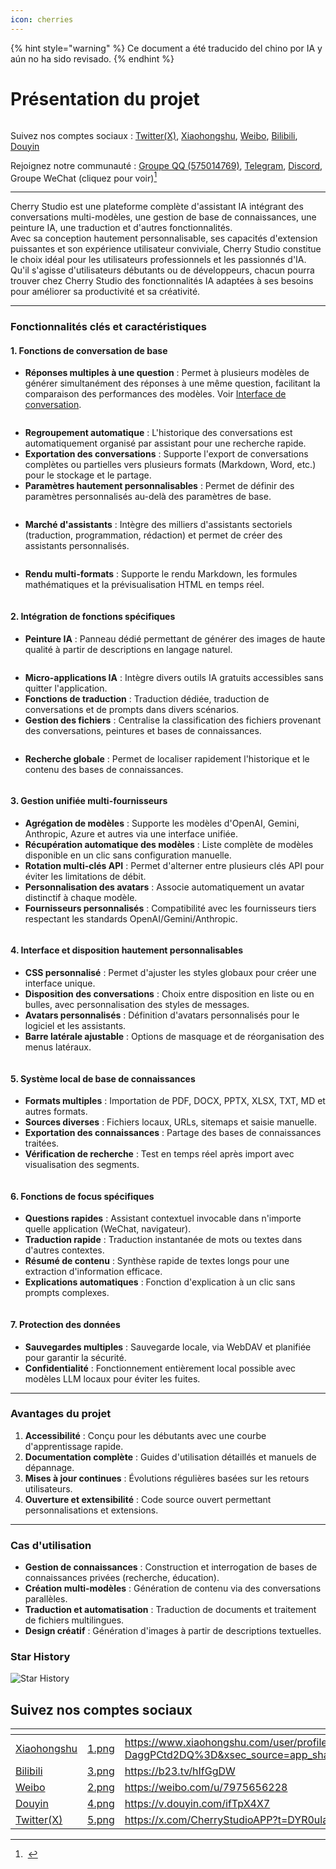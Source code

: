 ```yaml
---
icon: cherries
---
```


{% hint style="warning" %}
Ce document a été traducido del chino por IA y aún no ha sido revisado.
{% endhint %}

# Présentation du projet

<figure><img src=".gitbook/assets/docs-readme-banner1.png" alt=""><figcaption></figcaption></figure>

Suivez nos comptes sociaux : [Twitter(X)](https://x.com/CherryStudioAPP), [Xiaohongshu](https://www.xiaohongshu.com/user/profile/662b6853000000000b031d9a), [Weibo](https://weibo.com/u/7975656228), [Bilibili](https://space.bilibili.com/3546657515898892), [Douyin](https://www.douyin.com/user/MS4wLjABAAAAmw9A54m5J0hHVMQY5eGrVJ-EHDoOS0hgJ6M1F9MN2Tn2V163A0xrC4_KVzfmQSxC)

Rejoignez notre communauté : [Groupe QQ (575014769)](https://qm.qq.com/q/lo0D4qVZKi), [Telegram](https://t.me/CherryStudioAI), [Discord](https://discord.gg/wez8HtpxqQ), Groupe WeChat (cliquez pour voir)[^1]

***

Cherry Studio est une plateforme complète d'assistant IA intégrant des conversations multi-modèles, une gestion de base de connaissances, une peinture IA, une traduction et d'autres fonctionnalités.  
Avec sa conception hautement personnalisable, ses capacités d'extension puissantes et son expérience utilisateur conviviale, Cherry Studio constitue le choix idéal pour les utilisateurs professionnels et les passionnés d'IA. Qu'il s'agisse d'utilisateurs débutants ou de développeurs, chacun pourra trouver chez Cherry Studio des fonctionnalités IA adaptées à ses besoins pour améliorer sa productivité et sa créativité.

***

### **Fonctionnalités clés et caractéristiques**

#### **1. Fonctions de conversation de base**

* **Réponses multiples à une question** : Permet à plusieurs modèles de générer simultanément des réponses à une même question, facilitant la comparaison des performances des modèles. Voir [Interface de conversation](cherrystudio/preview/chat.md).

<figure><img src=".gitbook/assets/docs-readme-1 (1).png" alt=""><figcaption></figcaption></figure>

* **Regroupement automatique** : L'historique des conversations est automatiquement organisé par assistant pour une recherche rapide.
* **Exportation des conversations** : Supporte l'export de conversations complètes ou partielles vers plusieurs formats (Markdown, Word, etc.) pour le stockage et le partage.
* **Paramètres hautement personnalisables** : Permet de définir des paramètres personnalisés au-delà des paramètres de base.

<figure><img src=".gitbook/assets/docs-readme-2 (2).png" alt=""><figcaption></figcaption></figure>

* **Marché d'assistants** : Intègre des milliers d'assistants sectoriels (traduction, programmation, rédaction) et permet de créer des assistants personnalisés.

<figure><img src=".gitbook/assets/docs-readme-4.png" alt=""><figcaption></figcaption></figure>

* **Rendu multi-formats** : Supporte le rendu Markdown, les formules mathématiques et la prévisualisation HTML en temps réel.

<figure><img src=".gitbook/assets/docs-readme-3 (1).png" alt=""><figcaption></figcaption></figure>

#### **2. Intégration de fonctions spécifiques**

* **Peinture IA** : Panneau dédié permettant de générer des images de haute qualité à partir de descriptions en langage naturel.

<figure><img src=".gitbook/assets/docs-readme-5.png" alt=""><figcaption></figcaption></figure>

* **Micro-applications IA** : Intègre divers outils IA gratuits accessibles sans quitter l'application.
* **Fonctions de traduction** : Traduction dédiée, traduction de conversations et de prompts dans divers scénarios.
* **Gestion des fichiers** : Centralise la classification des fichiers provenant des conversations, peintures et bases de connaissances.

<figure><img src=".gitbook/assets/docs-readme-6.png" alt=""><figcaption></figcaption></figure>

* **Recherche globale** : Permet de localiser rapidement l'historique et le contenu des bases de connaissances.

<figure><img src=".gitbook/assets/docs-readme-7.png" alt=""><figcaption></figcaption></figure>

#### **3. Gestion unifiée multi-fournisseurs**

* **Agrégation de modèles** : Supporte les modèles d'OpenAI, Gemini, Anthropic, Azure et autres via une interface unifiée.
* **Récupération automatique des modèles** : Liste complète de modèles disponible en un clic sans configuration manuelle.
* **Rotation multi-clés API** : Permet d'alterner entre plusieurs clés API pour éviter les limitations de débit.
* **Personnalisation des avatars** : Associe automatiquement un avatar distinctif à chaque modèle.
* **Fournisseurs personnalisés** : Compatibilité avec les fournisseurs tiers respectant les standards OpenAI/Gemini/Anthropic.

<figure><img src=".gitbook/assets/docs-readme-8.png" alt=""><figcaption></figcaption></figure>

#### **4. Interface et disposition hautement personnalisables**

* **CSS personnalisé** : Permet d'ajuster les styles globaux pour créer une interface unique.
* **Disposition des conversations** : Choix entre disposition en liste ou en bulles, avec personnalisation des styles de messages.
* **Avatars personnalisés** : Définition d'avatars personnalisés pour le logiciel et les assistants.
* **Barre latérale ajustable** : Options de masquage et de réorganisation des menus latéraux.

<figure><img src=".gitbook/assets/docs-readme-9.png" alt=""><figcaption></figcaption></figure>

#### **5. Système local de base de connaissances**

* **Formats multiples** : Importation de PDF, DOCX, PPTX, XLSX, TXT, MD et autres formats.
* **Sources diverses** : Fichiers locaux, URLs, sitemaps et saisie manuelle.
* **Exportation des connaissances** : Partage des bases de connaissances traitées.
* **Vérification de recherche** : Test en temps réel après import avec visualisation des segments.

<figure><img src=".gitbook/assets/docs-readme-10.png" alt=""><figcaption></figcaption></figure>

#### **6. Fonctions de focus spécifiques**

* **Questions rapides** : Assistant contextuel invocable dans n'importe quelle application (WeChat, navigateur).
* **Traduction rapide** : Traduction instantanée de mots ou textes dans d'autres contextes.
* **Résumé de contenu** : Synthèse rapide de textes longs pour une extraction d'information efficace.
* **Explications automatiques** : Fonction d'explication à un clic sans prompts complexes.

<figure><img src=".gitbook/assets/docs-readme-11.png" alt=""><figcaption></figcaption></figure>

#### **7. Protection des données**

* **Sauvegardes multiples** : Sauvegarde locale, via WebDAV et planifiée pour garantir la sécurité.
* **Confidentialité** : Fonctionnement entièrement local possible avec modèles LLM locaux pour éviter les fuites.

***

### **Avantages du projet**

1. **Accessibilité** : Conçu pour les débutants avec une courbe d'apprentissage rapide.
2. **Documentation complète** : Guides d'utilisation détaillés et manuels de dépannage.
3. **Mises à jour continues** : Évolutions régulières basées sur les retours utilisateurs.
4. **Ouverture et extensibilité** : Code source ouvert permettant personnalisations et extensions.

***

### **Cas d'utilisation**

* **Gestion de connaissances** : Construction et interrogation de bases de connaissances privées (recherche, éducation).
* **Création multi-modèles** : Génération de contenu via des conversations parallèles.
* **Traduction et automatisation** : Traduction de documents et traitement de fichiers multilingues.
* **Design créatif** : Génération d'images à partir de descriptions textuelles.

### Star History

![Star History](https://urlscan.io/liveshot/?width=1300\&height=620\&url=https://cherrystarhistory.ocool.online/)

## Suivez nos comptes sociaux

<table data-view="cards"><thead><tr><th></th><th data-hidden data-card-cover data-type="files"></th><th data-hidden data-card-target data-type="content-ref"></th></tr></thead><tbody><tr><td><a href="https://www.xiaohongshu.com/user/profile/662b6853000000000b031d9a?xsec_token=YB_1nKvlH4r5hPYVVbbsNHF8Y6n6AKlm5-DaggPCtd2DQ%3D&#x26;xsec_source=app_share&#x26;xhsshare=CopyLink&#x26;appuid=662b6853000000000b031d9a&#x26;apptime=1738627324&#x26;share_id=ace5db41b5954fab8d98a2a7865a62bc&#x26;share_channel=copy_link">Xiaohongshu</a></td><td><a href=".gitbook/assets/1.png">1.png</a></td><td><a href="https://www.xiaohongshu.com/user/profile/662b6853000000000b031d9a?xsec_token=YB_1nKvlH4r5hPYVVbbsNHF8Y6n6AKlm5-DaggPCtd2DQ%3D&#x26;xsec_source=app_share&#x26;xhsshare=CopyLink&#x26;appuid=662b6853000000000b031d9a&#x26;apptime=1738627324&#x26;share_id=ace5db41b5954fab8d98a2a7865a62bc&#x26;share_channel=copy_link">https://www.xiaohongshu.com/user/profile/662b6853000000000b031d9a?xsec_token=YB_1nKvlH4r5hPYVVbbsNHF8Y6n6AKlm5-DaggPCtd2DQ%3D&#x26;xsec_source=app_share&#x26;xhsshare=CopyLink&#x26;appuid=662b6853000000000b031d9a&#x26;apptime=1738627324&#x26;share_id=ace5db41b5954fab8d98a2a7865a62bc&#x26;share_channel=copy_link</a></td></tr><tr><td><a href="https://b23.tv/hIfGgDW">Bilibili</a></td><td><a href=".gitbook/assets/3.png">3.png</a></td><td><a href="https://b23.tv/hIfGgDW">https://b23.tv/hIfGgDW</a></td></tr><tr><td><a href="https://weibo.com/u/7975656228">Weibo</a></td><td><a href=".gitbook/assets/2.png">2.png</a></td><td><a href="https://weibo.com/u/7975656228">https://weibo.com/u/7975656228</a></td></tr><tr><td><a href="https://v.douyin.com/ifTpX4X7">Douyin</a></td><td><a href=".gitbook/assets/4.png">4.png</a></td><td><a href="https://v.douyin.com/ifTpX4X7">https://v.douyin.com/ifTpX4X7</a></td></tr><tr><td><a href="https://x.com/CherryStudioAPP?t=DYR0ulaLur-bO4Us3bG79A&#x26;s=05">Twitter(X)</a></td><td><a href=".gitbook/assets/5.png">5.png</a></td><td><a href="https://x.com/CherryStudioAPP?t=DYR0ulaLur-bO4Us3bG79A&#x26;s=05">https://x.com/CherryStudioAPP?t=DYR0ulaLur-bO4Us3bG79A&#x26;s=05</a></td></tr></tbody></table>

[^1]: <img src=".gitbook/assets/微信群二维码.png" alt="" data-size="original">